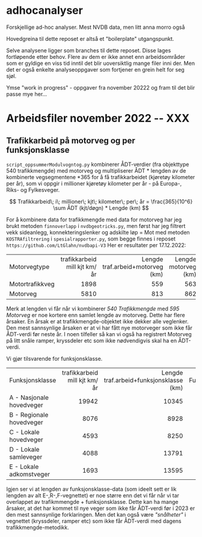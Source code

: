 # adhocanalyser

Forskjellige ad-hoc analyser. Mest NVDB data, men litt anna morro også

Hovedgreina til dette reposet er altså et "boilerplate" utgangspunkt. 

Selve analysene ligger som branches til dette reposet. Disse lages fortløpende etter behov. Flere av dem er ikke annet enn arbeidsområder 
som er gyldige en viss tid inntil det blir uoversiktlig mange filer inni der. Men det er også enkelte analyseoppgaver som fortjener en grein helt for seg sjøl. 


Ymse "work in progress" - oppgaver fra november 20222 og fram til det blir passe mye her...


# Arbeidsfiler november 2022 -- XXX 

## Trafikkarbeid på motorveg og per funksjonsklasse

`script_oppsummerModulvogntog.py` kombinerer ÅDT-verdier (fra objekttype 540 trafikkmengde) med motorveg og multipliserer ÅDT * lengden av de kombinerte vegsegmentene *365 for å få trafikkarbeidet (kjøretøy kilometer per år), som vi oppgir i millioner kjøretøy kilometer per år - på Europa-, Riks- og Fylkesveger. 

$$
Trafikkarbeid\; i\; millioner\; kjt\; kilometer\; per\; år = \frac{365}{10^6} \sum  ÅDT (kjt/døgn) * Lengde (km)
$$

For å kombinere data for trafikkmengde med data for motorveg har jeg brukt metoden `finnoverlapp` i `nvdbgeotricks.py`, men først har jeg filtrert vekk sideanlegg, konnekteringslenker og adskilte løp = Mot med metoden `KOSTRAfiltrering` i `spesialrapporter.py`, som begge finnes i reposet `https://github.com/LtGlahn/nvdbapi-V3` Her er resultater per 17.12.2022:

|             |                               |                                  |                       |
|-------------|------------------------------:|---------------------------------:|----------------------:|
| Motorvegtype | trafikkarbeid mill kjt km/år  | Lengde traf.arbeid+motorveg (km) | Lengde motorveg (km)  |
| Motortrafikkveg |	1898                      | 	559                          |	563 |
| Motorveg	| 5810 	| 813  | 862

Merk at lengden vi får når vi kombinerer _540 Trafikkmengde_ med _595 Motorveg_ er noe kortere enn samlet lengde av motorveg.  Dette har flere årsaker. En årsak er at  trafikkmengde-objektet ikke dekker alle veglenker. Den mest sannsynlige årsaken er at vi har fått nye motorveger som ikke får ÅDT-verdi før neste år. I noen tilfeller så kan vi også ha registrert Motorveg på litt snåle ramper, kryssdeler etc som ikke nødvendigvis skal ha en ÅDT-verdi.

Vi gjør tilsvarende for funksjonsklasse.  

|             |                               |                                  |                       |
|-------------|------------------------------:|---------------------------------:|----------------------:|
| Funksjonsklasse | trafikkarbeid mill kjt km/år  |	Lengde traf.arbeid+funksjonsklasse (km) | Lengde Funksjonsklasse-objekter (km) |
| A - Nasjonale hovedveger | 19942 | 10345 | 10527 |
| B - Regionale hovedveger |  8076 |  8928 |  9036 |
| C - Lokale hovedveger	   |  4593 |  8250 |  8304 |
| D - Lokale samleveger	   |  4088 | 13791 | 13842 |
| E - Lokale adkomstveger  |  1693 | 13595 | 13623 |

Igjen ser vi at lengden av funksjonsklasse-data (som ideelt sett er lik lengden av alt E-,R-,F-vegnettet) er noe større enn det vi får når vi tar overlappet av trafikmmengde + funksjonsklasse. Dette kan ha mange årsaker, at det har kommet til nye veger som ikke får ÅDT-verdi før i 2023 er den mest sannsynlige forklaringen. Men det kan også være _"snålheter"_ i vegnettet (kryssdeler, ramper etc) som ikke får ÅDT-verdi med dagens trafikkmengde-metodikk.   